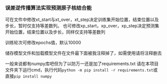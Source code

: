### 误差逆传播算法实现预测原子核结合能

可在文件中修改xt_start与xt_over，xt_step决定训练集开始位置，结束位置以及步长，暂时仅支持等差数列。
也可修改xp_start，xp_over，xp_step决定预测集开始位置，结束位置以及步长，同样仅支持等差数列

训练轮次可修改epochs值，默认10000

储存模型文件和加载模型文件在文件最下面被我注释掉了，如需使用请将注释删去

一般来说都有numpy库吧但为了以防万一还是加了requirements.txt
请在本项目文件夹下运行cmd，执行代码`python -m pip install -r requirements.txt`或直接`pip install numpy`